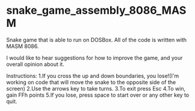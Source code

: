 # snake_game_assembly_8086_MASM 
Snake game that is able to run on DOSBox. All of the code is written with MASM 8086.

I would like to hear suggestions for how to improve the game, and your overall opinion about it.

Instructions:
  1.If you cross the up and down boundaries, you lose!(I'm working on code that will move the snake to the opposite side of the screen)
  2.Use the arrows key to take turns.
  3.To exit press Esc
  4.To win, gain FFh points
  5.If you lose, press space to start over or any other key to quit.
